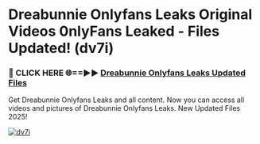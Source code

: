 # Dreabunnie Onlyfans Leaks Original Videos 0nlyFans Leaked - Files Updated! (dv7i)

<h3>🔴 CLICK HERE 🌐==►► <a href="https://hideuri.com/03YgE1" rel="nofollow">Dreabunnie Onlyfans Leaks Updated Files</a></h3>

Get Dreabunnie Onlyfans Leaks and all content. Now you can access all videos and pictures of Dreabunnie Onlyfans Leaks. New Updated Files 2025!

[![dv7i](https://i.imgur.com/NaUBvic.gif)](https://hideuri.com/03YgE1)
